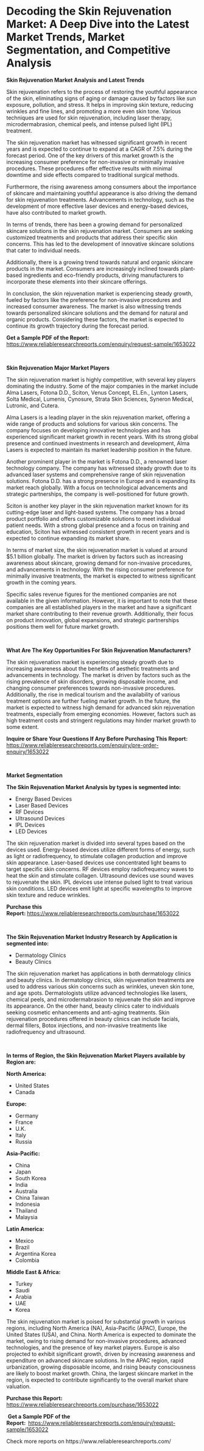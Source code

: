<p><h1>Decoding the Skin Rejuvenation Market: A Deep Dive into the Latest Market Trends, Market Segmentation, and Competitive Analysis</h1></p><p><strong>Skin Rejuvenation Market Analysis and Latest Trends</strong></p>
<p><p>Skin rejuvenation refers to the process of restoring the youthful appearance of the skin, eliminating signs of aging or damage caused by factors like sun exposure, pollution, and stress. It helps in improving skin texture, reducing wrinkles and fine lines, and promoting a more even skin tone. Various techniques are used for skin rejuvenation, including laser therapy, microdermabrasion, chemical peels, and intense pulsed light (IPL) treatment.</p><p>The skin rejuvenation market has witnessed significant growth in recent years and is expected to continue to expand at a CAGR of 7.5% during the forecast period. One of the key drivers of this market growth is the increasing consumer preference for non-invasive or minimally invasive procedures. These procedures offer effective results with minimal downtime and side effects compared to traditional surgical methods.</p><p>Furthermore, the rising awareness among consumers about the importance of skincare and maintaining youthful appearance is also driving the demand for skin rejuvenation treatments. Advancements in technology, such as the development of more effective laser devices and energy-based devices, have also contributed to market growth.</p><p>In terms of trends, there has been a growing demand for personalized skincare solutions in the skin rejuvenation market. Consumers are seeking customized treatments and products that address their specific skin concerns. This has led to the development of innovative skincare solutions that cater to individual needs.</p><p>Additionally, there is a growing trend towards natural and organic skincare products in the market. Consumers are increasingly inclined towards plant-based ingredients and eco-friendly products, driving manufacturers to incorporate these elements into their skincare offerings.</p><p>In conclusion, the skin rejuvenation market is experiencing steady growth, fueled by factors like the preference for non-invasive procedures and increased consumer awareness. The market is also witnessing trends towards personalized skincare solutions and the demand for natural and organic products. Considering these factors, the market is expected to continue its growth trajectory during the forecast period.</p></p>
<p><strong>Get a Sample PDF of the Report:&nbsp;</strong> <a href="https://www.reliableresearchreports.com/enquiry/request-sample/1653022">https://www.reliableresearchreports.com/enquiry/request-sample/1653022</a></p>
<p>&nbsp;</p>
<p><strong>Skin Rejuvenation Major Market Players</strong></p>
<p><p>The skin rejuvenation market is highly competitive, with several key players dominating the industry. Some of the major companies in the market include Alma Lasers, Fotona D.D., Sciton, Venus Concept, EL.En., Lynton Lasers, Solta Medical, Lumenis, Cynosure, Strata Skin Sciences, Syneron Medical, Lutronic, and Cutera.</p><p>Alma Lasers is a leading player in the skin rejuvenation market, offering a wide range of products and solutions for various skin concerns. The company focuses on developing innovative technologies and has experienced significant market growth in recent years. With its strong global presence and continued investments in research and development, Alma Lasers is expected to maintain its market leadership position in the future.</p><p>Another prominent player in the market is Fotona D.D., a renowned laser technology company. The company has witnessed steady growth due to its advanced laser systems and comprehensive range of skin rejuvenation solutions. Fotona D.D. has a strong presence in Europe and is expanding its market reach globally. With a focus on technological advancements and strategic partnerships, the company is well-positioned for future growth.</p><p>Sciton is another key player in the skin rejuvenation market known for its cutting-edge laser and light-based systems. The company has a broad product portfolio and offers customizable solutions to meet individual patient needs. With a strong global presence and a focus on training and education, Sciton has witnessed consistent growth in recent years and is expected to continue expanding its market share.</p><p>In terms of market size, the skin rejuvenation market is valued at around $5.1 billion globally. The market is driven by factors such as increasing awareness about skincare, growing demand for non-invasive procedures, and advancements in technology. With the rising consumer preference for minimally invasive treatments, the market is expected to witness significant growth in the coming years.</p><p>Specific sales revenue figures for the mentioned companies are not available in the given information. However, it is important to note that these companies are all established players in the market and have a significant market share contributing to their revenue growth. Additionally, their focus on product innovation, global expansions, and strategic partnerships positions them well for future market growth.</p></p>
<p>&nbsp;</p>
<p><strong>What Are The Key Opportunities For Skin Rejuvenation Manufacturers?</strong></p>
<p><p>The skin rejuvenation market is experiencing steady growth due to increasing awareness about the benefits of aesthetic treatments and advancements in technology. The market is driven by factors such as the rising prevalence of skin disorders, growing disposable income, and changing consumer preferences towards non-invasive procedures. Additionally, the rise in medical tourism and the availability of various treatment options are further fueling market growth. In the future, the market is expected to witness high demand for advanced skin rejuvenation treatments, especially from emerging economies. However, factors such as high treatment costs and stringent regulations may hinder market growth to some extent.</p></p>
<p><strong>Inquire or Share Your Questions If Any Before Purchasing This Report:</strong> <a href="https://www.reliableresearchreports.com/enquiry/pre-order-enquiry/1653022">https://www.reliableresearchreports.com/enquiry/pre-order-enquiry/1653022</a></p>
<p>&nbsp;</p>
<p><strong>Market Segmentation</strong></p>
<p><strong>The Skin Rejuvenation Market Analysis by types is segmented into:</strong></p>
<p><ul><li>Energy Based Devices</li><li>Laser Based Devices</li><li>RF Devices</li><li>Ultrasound Devices</li><li>IPL Devices</li><li>LED Devices</li></ul></p>
<p><p>The skin rejuvenation market is divided into several types based on the devices used. Energy-based devices utilize different forms of energy, such as light or radiofrequency, to stimulate collagen production and improve skin appearance. Laser-based devices use concentrated light beams to target specific skin concerns. RF devices employ radiofrequency waves to heat the skin and stimulate collagen. Ultrasound devices use sound waves to rejuvenate the skin. IPL devices use intense pulsed light to treat various skin conditions. LED devices emit light at specific wavelengths to improve skin texture and reduce wrinkles.</p></p>
<p><strong>Purchase this Report:&nbsp;</strong><a href="https://www.reliableresearchreports.com/purchase/1653022">https://www.reliableresearchreports.com/purchase/1653022</a></p>
<p>&nbsp;</p>
<p><strong>The Skin Rejuvenation Market Industry Research by Application is segmented into:</strong></p>
<p><ul><li>Dermatology Clinics</li><li>Beauty Clinics</li></ul></p>
<p><p>The skin rejuvenation market has applications in both dermatology clinics and beauty clinics. In dermatology clinics, skin rejuvenation treatments are used to address various skin concerns such as wrinkles, uneven skin tone, and age spots. Dermatologists utilize advanced technologies like lasers, chemical peels, and microdermabrasion to rejuvenate the skin and improve its appearance. On the other hand, beauty clinics cater to individuals seeking cosmetic enhancements and anti-aging treatments. Skin rejuvenation procedures offered in beauty clinics can include facials, dermal fillers, Botox injections, and non-invasive treatments like radiofrequency and ultrasound.</p></p>
<p>&nbsp;</p>
<p><strong>In terms of Region, the Skin Rejuvenation Market Players available by Region are:</strong></p>
<p>
    <p> <strong> North America: </strong>
        <ul>
            <li>United States</li>
            <li>Canada</li>
        </ul>
        </p> 
    <p> <strong> Europe: </strong>
        <ul>
            <li>Germany</li>
            <li>France</li>
            <li>U.K.</li>
            <li>Italy</li>
            <li>Russia</li>
        </ul>
        </p> 
    <p> <strong> Asia-Pacific: </strong>
        <ul>
            <li>China</li>
            <li>Japan</li>
            <li>South Korea</li>
            <li>India</li>
            <li>Australia</li>
            <li>China Taiwan</li>
            <li>Indonesia</li>
            <li>Thailand</li>
            <li>Malaysia</li>
        </ul>
        </p> 
    <p> <strong> Latin America: </strong>
        <ul>
            <li>Mexico</li>
            <li>Brazil</li>
            <li>Argentina Korea</li>
            <li>Colombia</li>
        </ul>
        </p> 
    <p> <strong> Middle East & Africa: </strong>
        <ul>
            <li>Turkey</li>
            <li>Saudi</li>
            <li>Arabia</li>
            <li>UAE</li>
            <li>Korea</li>
        </ul>
    </p>
    </p>
<p><p>The skin rejuvenation market is poised for substantial growth in various regions, including North America (NA), Asia-Pacific (APAC), Europe, the United States (USA), and China. North America is expected to dominate the market, owing to rising demand for non-invasive procedures, advanced technologies, and the presence of key market players. Europe is also projected to exhibit significant growth, driven by increasing awareness and expenditure on advanced skincare solutions. In the APAC region, rapid urbanization, growing disposable income, and rising beauty consciousness are likely to boost market growth. China, the largest skincare market in the region, is expected to contribute significantly to the overall market share valuation.</p></p>
<p><strong>Purchase this Report: </strong><a href="https://www.reliableresearchreports.com/purchase/1653022">https://www.reliableresearchreports.com/purchase/1653022</a></p>
<p>&nbsp;<strong>Get a Sample PDF of the Report:&nbsp;&nbsp;</strong><a href="https://www.reliableresearchreports.com/enquiry/request-sample/1653022">https://www.reliableresearchreports.com/enquiry/request-sample/1653022</a></p>
<p><strong></strong></p>
<p>Check more reports on https://www.reliableresearchreports.com/</p>